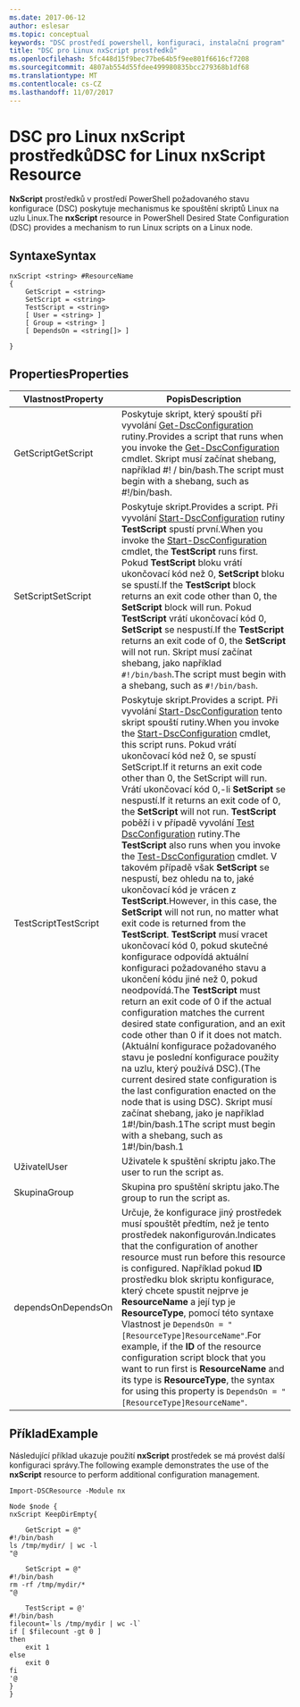 ```yaml
---
ms.date: 2017-06-12
author: eslesar
ms.topic: conceptual
keywords: "DSC prostředí powershell, konfiguraci, instalační program"
title: "DSC pro Linux nxScript prostředků"
ms.openlocfilehash: 5fc448d15f9bec77be64b5f9ee801f6616cf7208
ms.sourcegitcommit: 4807ab554d55fdee499980835bcc279368b1df68
ms.translationtype: MT
ms.contentlocale: cs-CZ
ms.lasthandoff: 11/07/2017
---
```

# <a name="dsc-for-linux-nxscript-resource"></a><span data-ttu-id="5df4f-103">DSC pro Linux nxScript prostředků</span><span class="sxs-lookup"><span data-stu-id="5df4f-103">DSC for Linux nxScript Resource</span></span>

<span data-ttu-id="5df4f-104">**NxScript** prostředků v prostředí PowerShell požadovaného stavu konfigurace (DSC) poskytuje mechanismus ke spouštění skriptů Linux na uzlu Linux.</span><span class="sxs-lookup"><span data-stu-id="5df4f-104">The **nxScript** resource in PowerShell Desired State Configuration (DSC) provides a mechanism to run Linux scripts on a Linux node.</span></span>

## <a name="syntax"></a><span data-ttu-id="5df4f-105">Syntaxe</span><span class="sxs-lookup"><span data-stu-id="5df4f-105">Syntax</span></span>

```
nxScript <string> #ResourceName
{
    GetScript = <string>
    SetScript = <string>
    TestScript = <string>
    [ User = <string> ]
    [ Group = <string> ]
    [ DependsOn = <string[]> ]

}
```

## <a name="properties"></a><span data-ttu-id="5df4f-106">Properties</span><span class="sxs-lookup"><span data-stu-id="5df4f-106">Properties</span></span>

|  <span data-ttu-id="5df4f-107">Vlastnost</span><span class="sxs-lookup"><span data-stu-id="5df4f-107">Property</span></span> |  <span data-ttu-id="5df4f-108">Popis</span><span class="sxs-lookup"><span data-stu-id="5df4f-108">Description</span></span> | 
|---|---|
| <span data-ttu-id="5df4f-109">GetScript</span><span class="sxs-lookup"><span data-stu-id="5df4f-109">GetScript</span></span>| <span data-ttu-id="5df4f-110">Poskytuje skript, který spouští při vyvolání [Get-DscConfiguration](https://technet.microsoft.com/en-us/library/dn521625.aspx) rutiny.</span><span class="sxs-lookup"><span data-stu-id="5df4f-110">Provides a script that runs when you invoke the [Get-DscConfiguration](https://technet.microsoft.com/en-us/library/dn521625.aspx) cmdlet.</span></span> <span data-ttu-id="5df4f-111">Skript musí začínat shebang, například #! / bin/bash.</span><span class="sxs-lookup"><span data-stu-id="5df4f-111">The script must begin with a shebang, such as #!/bin/bash.</span></span>| 
| <span data-ttu-id="5df4f-112">SetScript</span><span class="sxs-lookup"><span data-stu-id="5df4f-112">SetScript</span></span>| <span data-ttu-id="5df4f-113">Poskytuje skript.</span><span class="sxs-lookup"><span data-stu-id="5df4f-113">Provides a script.</span></span> <span data-ttu-id="5df4f-114">Při vyvolání [Start-DscConfiguration](https://technet.microsoft.com/en-us/library/dn521623.aspx) rutiny **TestScript** spustí první.</span><span class="sxs-lookup"><span data-stu-id="5df4f-114">When you invoke the [Start-DscConfiguration](https://technet.microsoft.com/en-us/library/dn521623.aspx) cmdlet, the **TestScript** runs first.</span></span> <span data-ttu-id="5df4f-115">Pokud **TestScript** bloku vrátí ukončovací kód než 0, **SetScript** bloku se spustí.</span><span class="sxs-lookup"><span data-stu-id="5df4f-115">If the **TestScript** block returns an exit code other than 0, the **SetScript** block will run.</span></span> <span data-ttu-id="5df4f-116">Pokud **TestScript** vrátí ukončovací kód 0, **SetScript** se nespustí.</span><span class="sxs-lookup"><span data-stu-id="5df4f-116">If the **TestScript** returns an exit code of 0, the **SetScript** will not run.</span></span> <span data-ttu-id="5df4f-117">Skript musí začínat shebang, jako například `#!/bin/bash`.</span><span class="sxs-lookup"><span data-stu-id="5df4f-117">The script must begin with a shebang, such as `#!/bin/bash`.</span></span>| 
| <span data-ttu-id="5df4f-118">TestScript</span><span class="sxs-lookup"><span data-stu-id="5df4f-118">TestScript</span></span>| <span data-ttu-id="5df4f-119">Poskytuje skript.</span><span class="sxs-lookup"><span data-stu-id="5df4f-119">Provides a script.</span></span> <span data-ttu-id="5df4f-120">Při vyvolání [Start-DscConfiguration](https://technet.microsoft.com/en-us/library/dn521623.aspx) tento skript spouští rutiny.</span><span class="sxs-lookup"><span data-stu-id="5df4f-120">When you invoke the [Start-DscConfiguration](https://technet.microsoft.com/en-us/library/dn521623.aspx) cmdlet, this script runs.</span></span> <span data-ttu-id="5df4f-121">Pokud vrátí ukončovací kód než 0, se spustí SetScript.</span><span class="sxs-lookup"><span data-stu-id="5df4f-121">If it returns an exit code other than 0, the SetScript will run.</span></span> <span data-ttu-id="5df4f-122">Vrátí ukončovací kód 0,-li **SetScript** se nespustí.</span><span class="sxs-lookup"><span data-stu-id="5df4f-122">If it returns an exit code of 0, the **SetScript** will not run.</span></span> <span data-ttu-id="5df4f-123">**TestScript** poběží i v případě vyvolání [Test DscConfiguration](https://technet.microsoft.com/en-us/library/dn407382.aspx) rutiny.</span><span class="sxs-lookup"><span data-stu-id="5df4f-123">The **TestScript** also runs when you invoke the [Test-DscConfiguration](https://technet.microsoft.com/en-us/library/dn407382.aspx) cmdlet.</span></span> <span data-ttu-id="5df4f-124">V takovém případě však **SetScript** se nespustí, bez ohledu na to, jaké ukončovací kód je vrácen z **TestScript**.</span><span class="sxs-lookup"><span data-stu-id="5df4f-124">However, in this case, the **SetScript** will not run, no matter what exit code is returned from the **TestScript**.</span></span> <span data-ttu-id="5df4f-125">**TestScript** musí vracet ukončovací kód 0, pokud skutečné konfigurace odpovídá aktuální konfiguraci požadovaného stavu a ukončení kódu jiné než 0, pokud neodpovídá.</span><span class="sxs-lookup"><span data-stu-id="5df4f-125">The **TestScript** must return an exit code of 0 if the actual configuration matches the current desired state configuration, and an exit code other than 0 if it does not match.</span></span> <span data-ttu-id="5df4f-126">(Aktuální konfigurace požadovaného stavu je poslední konfigurace použity na uzlu, který používá DSC).</span><span class="sxs-lookup"><span data-stu-id="5df4f-126">(The current desired state configuration is the last configuration enacted on the node that is using DSC).</span></span> <span data-ttu-id="5df4f-127">Skript musí začínat shebang, jako je například 1#!/bin/bash.1</span><span class="sxs-lookup"><span data-stu-id="5df4f-127">The script must begin with a shebang, such as 1#!/bin/bash.1</span></span>| 
| <span data-ttu-id="5df4f-128">Uživatel</span><span class="sxs-lookup"><span data-stu-id="5df4f-128">User</span></span>| <span data-ttu-id="5df4f-129">Uživatele k spuštění skriptu jako.</span><span class="sxs-lookup"><span data-stu-id="5df4f-129">The user to run the script as.</span></span>| 
| <span data-ttu-id="5df4f-130">Skupina</span><span class="sxs-lookup"><span data-stu-id="5df4f-130">Group</span></span>| <span data-ttu-id="5df4f-131">Skupina pro spuštění skriptu jako.</span><span class="sxs-lookup"><span data-stu-id="5df4f-131">The group to run the script as.</span></span>| 
| <span data-ttu-id="5df4f-132">dependsOn</span><span class="sxs-lookup"><span data-stu-id="5df4f-132">DependsOn</span></span> | <span data-ttu-id="5df4f-133">Určuje, že konfigurace jiný prostředek musí spouštět předtím, než je tento prostředek nakonfigurován.</span><span class="sxs-lookup"><span data-stu-id="5df4f-133">Indicates that the configuration of another resource must run before this resource is configured.</span></span> <span data-ttu-id="5df4f-134">Například pokud **ID** prostředku blok skriptu konfigurace, který chcete spustit nejprve je **ResourceName** a její typ je **ResourceType**, pomocí této syntaxe Vlastnost je `DependsOn = "[ResourceType]ResourceName"`.</span><span class="sxs-lookup"><span data-stu-id="5df4f-134">For example, if the **ID** of the resource configuration script block that you want to run first is **ResourceName** and its type is **ResourceType**, the syntax for using this property is `DependsOn = "[ResourceType]ResourceName"`.</span></span>| 

## <a name="example"></a><span data-ttu-id="5df4f-135">Příklad</span><span class="sxs-lookup"><span data-stu-id="5df4f-135">Example</span></span>

<span data-ttu-id="5df4f-136">Následující příklad ukazuje použití **nxScript** prostředek se má provést další konfiguraci správy.</span><span class="sxs-lookup"><span data-stu-id="5df4f-136">The following example demonstrates the use of the **nxScript** resource to perform additional configuration management.</span></span>

```
Import-DSCResource -Module nx 

Node $node {
nxScript KeepDirEmpty{

    GetScript = @"
#!/bin/bash
ls /tmp/mydir/ | wc -l
"@

    SetScript = @"
#!/bin/bash
rm -rf /tmp/mydir/*
"@

    TestScript = @'
#!/bin/bash
filecount=`ls /tmp/mydir | wc -l`
if [ $filecount -gt 0 ]
then
    exit 1
else
    exit 0
fi
'@
} 
}
```

